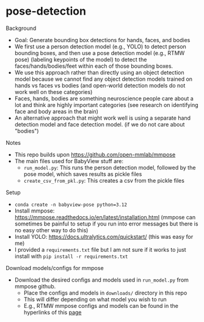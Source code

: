 # pose-detection

Background
- Goal: Generate bounding box detections for hands, faces, and bodies
- We first use a person detection model (e.g., YOLO) to detect person bounding boxes, and then use a pose detection model (e.g., RTMW pose) (labeling keypoints of the model) to detect the faces/hands/bodies/feet within each of those bounding boxes.
- We use this approach rather than directly using an object detection model because we cannot find any object detection models trained on hands vs faces vs bodies (and open-world detection models do not work well on these categories)
- Faces, hands, bodies are something neuroscience people care about a lot and think are highly important categories (see research on identifying face and body areas in the brain)
- An alternative approach that might work well is using a separate hand detection model and face detection model. (if we do not care about "bodies")

Notes
- This repo builds upon https://github.com/open-mmlab/mmpose
- The main files used for BabyView stuff are:
  - `run_model.py`: This runs the person detection model, followed by the pose model, which saves results as pickle files
  - `create_csv_from_pkl.py`: This creates a csv from the pickle files

Setup 
- `conda create -n babyview-pose python=3.12`
- Install mmpose: https://mmpose.readthedocs.io/en/latest/installation.html (mmpose can sometimes be painful to setup if you run into error messages but there is no easy other way to do this)
- Install YOLO: https://docs.ultralytics.com/quickstart/ (this was easy for me)
- I provided a `requirements.txt` file but I am not sure if it works to just install with `pip install -r requirements.txt`

Download models/configs for mmpose
- Download the desired configs and models used in `run_model.py` from mmpose github.
    - Place the configs and models in `downloads/` directory in this repo
    - This will differ depending on what model you wish to run
    - E.g., RTMW mmpose configs and models can be found in the hyperlinks of this [page](https://github.com/open-mmlab/mmpose/blob/main/configs/wholebody_2d_keypoint/rtmpose/cocktail14/rtmw_cocktail14.md)
